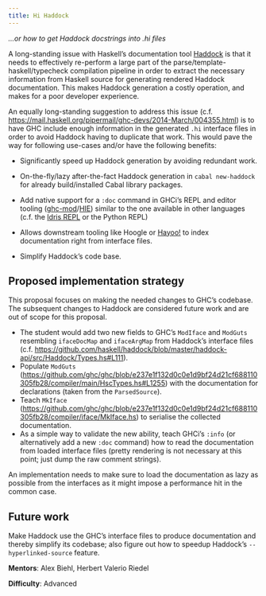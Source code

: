 ```yaml
---
title: ﻿Hi Haddock
---
```


*...or how to get Haddock docstrings into .hi files*


A long-standing issue with Haskell’s documentation tool [Haddock] is
that it needs to effectively re-perform a large part of the
parse/template-haskell/typecheck compilation pipeline in order to
extract the necessary information from Haskell source for generating
rendered Haddock documentation. This makes Haddock generation a costly
operation, and makes for a poor developer experience.


An equally long-standing suggestion to address this issue
(c.f. <https://mail.haskell.org/pipermail/ghc-devs/2014-March/004355.html>)
is to have GHC include enough information in the generated `.hi`
interface files in order to avoid Haddock having to duplicate that
work. This would pave the way for following use-cases and/or have the
following benefits:


- Significantly speed up Haddock generation by avoiding redundant work. 

- On-the-fly/lazy after-the-fact Haddock generation in
  `cabal new-haddock` for already build/installed Cabal library packages.

- Add native support for a `:doc` command in GHCi’s REPL and editor
  tooling ([ghc-mod]/[HIE]) similar to the one available in other
  languages (c.f.
  the [Idris REPL](http://docs.idris-lang.org/en/latest/reference/repl.html#getting-type-information)
  or the Python REPL)

- Allows downstream tooling like Hoogle or [Hayoo!] to index
  documentation right from interface files.

- Simplify Haddock’s code base.


## Proposed implementation strategy

This proposal focuses on making the needed changes to GHC’s
codebase. The subsequent changes to Haddock are considered future work
and are out of scope for this proposal.


- The student would add two new fields to GHC’s `ModIface` and
  `ModGuts` resembling `ifaceDocMap` and `ifaceArgMap` from Haddock’s
  interface files
  (c.f. <https://github.com/haskell/haddock/blob/master/haddock-api/src/Haddock/Types.hs#L111>).
- Populate `ModGuts`
  (<https://github.com/ghc/ghc/blob/e237e1f132d0c0e1d9bf24d21cf688110305fb28/compiler/main/HscTypes.hs#L1255>)
  with the documentation for declarations (taken from the
  `ParsedSource`).
- Teach `MkIface`
  (<https://github.com/ghc/ghc/blob/e237e1f132d0c0e1d9bf24d21cf688110305fb28/compiler/iface/MkIface.hs>)
  to serialise the collected documentation.
- As a simple way to validate the new ability, teach GHCi’s `:info`
  (or alternatively add a new `:doc` command) how to read the
  documentation from loaded interface files (pretty rendering is not
  necessary at this point; just dump the raw comment strings).


An implementation needs to make sure to load the documentation as lazy
as possible from the interfaces as it might impose a performance hit
in the common case.


## Future work

Make Haddock use the GHC’s interface files to produce documentation
and thereby simplify its codebase; also figure out how to speedup
Haddock’s `--hyperlinked-source` feature.


[Haddock]: https://www.haskell.org/haddock
[GHC]: https://www.haskell.org/ghc
[Hayoo!]: https://hayoo.fh-wedel.de/
[Hoogle]: http://hoogle.haskell.org/
[HIE]: https://github.com/haskell/haskell-ide-engine
[ghc-mod]: https://hackage.haskell.org/package/ghc-mod

**Mentors**: Alex Biehl, Herbert Valerio Riedel

**Difficulty**: Advanced
